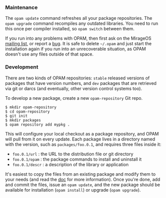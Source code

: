 ### Maintenance

The `opam update` command refreshes all your package repositories. The `opam upgrade` command recompiles any outdated libraries. You need to run this once per compiler installed, so `opam switch` between them.

If you run into any problems with OPAM, then first ask on the MirageOS [mailing list](/about), or report a [bug](http://github.com/OCamlPro/opam/issues). It is safe to delete `~/.opam` and just start the installation again if you run into an unrecoverable situation, as OPAM doesn't use any files outside of that space.

### Development

There are two kinds of OPAM repositories: `stable` released versions of packages that have version numbers, and `dev` packages that are retrieved via git or darcs (and eventually, other version control systems too).

To develop a new package, create a new `opam-repository` Git repo.

```
$ mkdir opam-repository
$ cd opam-repository
$ git init
$ mkdir packages
$ opam repository add mypkg .
```

This will configure your local checkout as a package repository, and OPAM will pull from it on every update. Each package lives in a directory named with the version, such as `packages/foo.0.1`, and requires three files inside it:

* `foo.0.1/url` : the URL to the distribution file or git directory
* `foo.0.1/opam` : the package commands to install and uninstall it
* `foo.0.1/descr` : a description of the library or application

It's easiest to copy the files from an existing package and modify them to your needs (and read the [doc](http://opam.ocaml.org) for more information). Once you're done, add and commit the files, issue an `opam update`, and the new package should be available for installation (`opam install`) or upgrade (`opam upgrade`).
